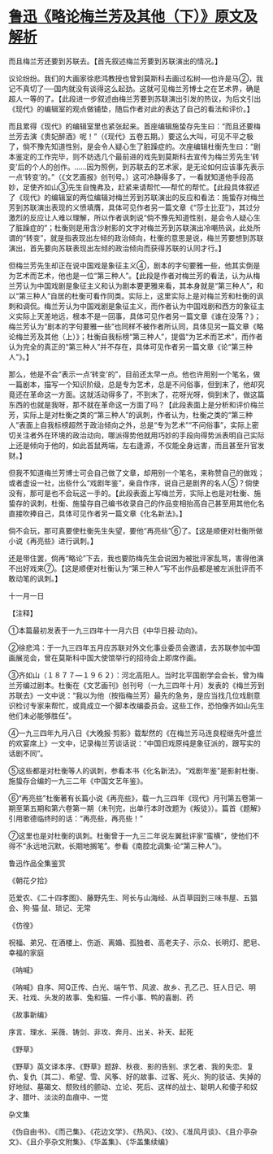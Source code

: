# [鲁迅《略论梅兰芳及其他（下）》原文及解析](https://www.vrrw.net/wx/8537.html)

而且梅兰芳还要到苏联去。【首先叙述梅兰芳要到苏联演出的情况。】

议论纷纷。我们的大画家徐悲鸿教授也曾到莫斯科去画过松树──也许是马②，我记不真切了──国内就没有谈得这么起劲。这就可见梅兰芳博士之在艺术界，确是超人一等的了。【此段进一步叙述由梅兰芳要到苏联演出引发的热议，为后文引出《现代》的编辑室的观点做铺垫，随后作者对此的表达了自己的看法和评价。】



而且累得《现代》的编辑室里也紧张起来。首座编辑施蛰存先生曰：“而且还要梅兰芳去演《贵妃醉酒》呢！”（《现代》五卷五期。）要这么大叫，可见不平之极了，倘不豫先知道性别，是会令人疑心生了脏躁症的。次座编辑杜衡先生曰：“剧本鉴定的工作完毕，则不妨选几个最前进的戏先到莫斯科去宣传为梅兰芳先生‘转变’后的个人的创作。……因为照例，到苏联去的艺术家，是无论如何应该事先表示一点‘转变’的。”（《文艺画报》创刊号。）这可冷静得多了，一看就知道他手段高妙，足使齐如山③先生自愧弗及，赶紧来请帮忙──帮忙的帮忙。【此段具体叙述了《现代》的编辑室的两位编辑对梅兰芳到苏联演出的反应和看法：施蛰存对梅兰芳到苏联演出表现的义愤填膺，具体可见作者另一篇文章《“莎士比亚”》，其过分激烈的反应让人难以理解，所以作者讽刺说“倘不豫先知道性别，是会令人疑心生了脏躁症的”；杜衡则是用含沙射影的文字对梅兰芳到苏联演出冷嘲热讽，此处所谓的“转变”，就是指表现出左倾的政治倾向，杜衡的意思是说，梅兰芳要想到苏联演出，首先要向苏联表现出左倾的政治倾向而获得苏联的认同才行。】

但梅兰芳先生却正在说中国戏是象征主义④，剧本的字句要雅一些，他其实倒是为艺术而艺术，他也是一位“第三种人”。【此段是作者对梅兰芳的看法，认为从梅兰芳认为中国戏剧是象征主义和认为剧本要更雅来看，其本身就是“第三种人”，和以“第三种人”自居的杜衡可看作同类。实际上，这里实际上是对梅兰芳和杜衡的讽刺和调侃。梅兰芳认为中国戏剧是象征主义，而作者认为中国戏剧和西方的象征主义实际上天差地远，根本不是一回事，具体可见作者另一篇文章《谁在没落？》；梅兰芳认为“剧本的字句要雅一些”也同样不被作者所认同，具体见另一篇文章《略论梅兰芳及其他（上）》；杜衡自我标榜“第三种人”，提倡“为艺术而艺术”，而作者认为完全的真正的“第三种人”并不存在，具体可见作者另一篇文章《论“第三种人”》。】

那么，他是不会“表示一点‘转变’的”，目前还太早一点。他也许用别一个笔名，做一篇剧本，描写一个知识阶级，总是专为艺术，总是不问俗事，但到末了，他却究竟还在革命这一方面。这就活动得多了，不到末了，花呀光呀，倘到末了，做这篇东西的也就是我呀，那不就在革命这一方面了吗？【此段表面上是分析和评价梅兰芳，实际上是对杜衡之类的“第三种人”的讽刺，作者认为，杜衡之类的“第三种人”表面上自我标榜超然于政治倾向之外，总是“专为艺术”“不问俗事”，实际上密切关注者外在环境的政治动向，哪派得势他就用巧妙的手段向得势派表明自己实际上还是倾向于他的，如此首鼠两端，左右逢源，不仅能全身远害，而且甚至升官发财。】

但我不知道梅兰芳博士可会自己做了文章，却用别一个笔名，来称赞自己的做戏；或者虚设一社，出些什么“戏剧年鉴”，亲自作序，说自己是剧界的名人⑤？倘使没有，那可是也不会玩这一手的。【此段表面上写梅兰芳，实际上也是对杜衡、施蛰存的讽刺，杜衡、施蛰存自己编书收录自己的作品变相抬高自己甚至用其他化名直接吹捧自己，具体可见作者另一篇文章《化名新法》。】

倘不会玩，那可真要使杜衡先生失望，要他“再亮些”⑥了。【这是顺便对杜衡所做小说《再亮些》进行讽刺。】

还是带住罢，倘再“略论”下去，我也要防梅先生会说因为被批评家乱骂，害得他演不出好戏来⑦。【这是顺便对杜衡认为“第三种人”写不出作品都是被左派批评而不敢动笔的讽刺。】

十一月一日



【注释】

①本篇最初发表于一九三四年十一月六日《中华日报·动向》。

②徐悲鸿：于一九三四年五月应苏联对外文化事业委员会邀请，去苏联参加中国画展览会，曾在莫斯科中国大使馆举行的招待会上即席作画。

③齐如山（１８７７—１９６２）：河北高阳人。当时北平国剧学会会长，曾为梅兰芳编过剧本。杜衡在《文艺画刊》创刊号（一九三四年十月）发表的《梅兰芳到苏联去》一文中说：“我以为他（按指梅兰芳）最先的急务，是应当找几位戏剧意识检讨专家来帮忙，或竟成立一个脚本改编委员会。这些工作，恐怕像齐如山先生他们未必能够胜任”。

④一九三四年九月八日《大晚报·剪影》载犁然的《在梅兰芳马连良程继先叶盛兰的欢宴席上》一文中，记录梅兰芳谈话说：“中国旧戏原纯是象征派的，跟写实的话剧不同”。

⑤这些都是对杜衡等人的讽刺，参看本书《化名新法》。“戏剧年鉴”是影射杜衡、施蛰存合编的一九三二年《中国文艺年鉴》。

⑥“再亮些”杜衡著有长篇小说《再亮些》，载一九三四年《现代》月刊第五卷第一期至第五期和第六卷第一期（未刊完，出单行本时改题为《叛徒》）。篇首《题解》引用歌德临终时的话：“再亮些，再亮些！”

⑦这里也是对杜衡的讽刺。杜衡曾于一九三二年说左翼批评家“蛮横”，使他们不得不“永远地沉默，长期地搁笔”。参看《南腔北调集·论“第三种人”》。

鲁迅作品全集鉴赏

《朝花夕拾》

范爱农、《二十四孝图》、藤野先生、阿长与山海经、从百草园到三味书屋、五猖会、狗·猫·鼠、琐记、无常

《仿徨》

祝福、弟兄、在酒楼上、伤逝、离婚、孤独者、高老夫子、示众、长明灯、肥皂、幸福的家庭

《呐喊》

《呐喊》自序、阿Q正传、白光、端午节、风波、故乡、孔乙己、狂人日记、明天、社戏、头发的故事、兔和猫、一件小事、鸭的喜剧、药

《故事新编》

序言、理水、采薇、铸剑、非攻、奔月、出关、补天、起死

《野草》

《野草》英文译本序、《野草》题辞、秋夜、影的告别、求乞者、我的失恋、复仇、复仇〔其二〕、希望、雪、风筝、好的故事、过客、死火、狗的驳诘、失掉的好地狱、墓碣文、颓败线的颤动、立论、死后、这样的战士、聪明人和傻子和奴才、腊叶、淡淡的血痕中、一觉

杂文集

《伪自由书》、《而己集》、《花边文学》、《热风》、《坟》、《准风月谈》、《且介亭杂文》、《且介亭杂文附集》、《华盖集》、《华盖集续编》

